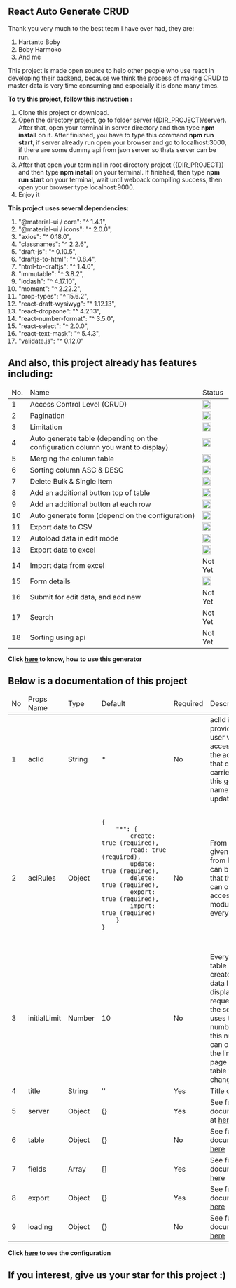 ## React Auto Generate CRUD ##

Thank you very much to the best team I have ever had, they are:

1. Hartanto Boby
2. Boby Harmoko
3. And me

This project is made open source to help other people who use react in developing their backend, because we think the process of making CRUD to master data is very time consuming and especially it is done many times.

<b>To try this project, follow this instruction :</b>
1. Clone this project or download.
2. Open the directory project, go to folder server ({DIR_PROJECT}/server). After that, open your terminal in server directory and then type <b>npm install</b> on it. After finished, you have to type this command <b>npm run start</b>, if server already run open your browser and go to localhost:3000, if there are some dummy api from json server so thats server can be run.
3. After that open your terminal in root directory project ({DIR_PROJECT}) and then type <b>npm install</b> on your terminal. If finished, then type <b>npm run start</b> on your terminal, wait until webpack compiling success, then open your browser type localhost:9000.
4. Enjoy it

<b>This project uses several dependencies:</b>

1. "@material-ui / core": "^ 1.4.1",
2. "@material-ui / icons": "^ 2.0.0",
3. "axios": "^ 0.18.0",
4. "classnames": "^ 2.2.6",
5. "draft-js": "^ 0.10.5",
6. "draftjs-to-html": "^ 0.8.4",
7. "html-to-draftjs": "^ 1.4.0",
8. "immutable": "^ 3.8.2",
9. "lodash": "^ 4.17.10",
10. "moment": "^ 2.22.2",
11. "prop-types": "^ 15.6.2",
12. "react-draft-wysiwyg": "^ 1.12.13",
13. "react-dropzone": "^ 4.2.13",
14. "react-number-format": "^ 3.5.0",
15. "react-select": "^ 2.0.0",
16. "react-text-mask": "^ 5.4.3",
17. "validate.js": "^ 0.12.0"

## And also, this project already has features including: ##

<table>
    <thead>
        <tr>
            <td>No.</td>
            <td>Name</td>
            <td>Status</td>
        </tr>
    </thead>
    <tbody>
        <tr>
            <td>1</td>
            <td>Access Control Level (CRUD)</td>
            <td><img width="20" height="20" src="https://assets-cdn.github.com/images/icons/emoji/unicode/2705.png" alt="done"/></td>
        </tr>
        <tr>
            <td>2</td>
            <td>Pagination</td>
            <td><img width="20" height="20" src="https://assets-cdn.github.com/images/icons/emoji/unicode/2705.png" alt="done"/></td>
        </tr>
        <tr>
            <td>3</td>
            <td>Limitation</td>
            <td><img width="20" height="20" src="https://assets-cdn.github.com/images/icons/emoji/unicode/2705.png" alt="done"/></td>
        </tr>
        <tr>
            <td>4</td>
            <td>Auto generate table (depending on the configuration column you want to display)</td>
            <td><img width="20" height="20" src="https://assets-cdn.github.com/images/icons/emoji/unicode/2705.png" alt="done"/></td>
        </tr>
        <tr>
            <td>5</td>
            <td>Merging the column table</td>
            <td><img width="20" height="20" src="https://assets-cdn.github.com/images/icons/emoji/unicode/2705.png" alt="done"/></td>
        </tr>
        <tr>
            <td>6</td>
            <td>Sorting column ASC & DESC</td>
            <td><img width="20" height="20" src="https://assets-cdn.github.com/images/icons/emoji/unicode/2705.png" alt="done"/></td>
        </tr>
        <tr>
            <td>7</td>
            <td>Delete Bulk & Single Item</td>
            <td><img width="20" height="20" src="https://assets-cdn.github.com/images/icons/emoji/unicode/2705.png" alt="done"/></td>
        </tr>
        <tr>
            <td>8</td>
            <td>Add an additional button top of table</td>
            <td><img width="20" height="20" src="https://assets-cdn.github.com/images/icons/emoji/unicode/2705.png" alt="done"/></td>
        </tr>
        <tr>
            <td>9</td>
            <td>Add an additional button at each row</td>
            <td><img width="20" height="20" src="https://assets-cdn.github.com/images/icons/emoji/unicode/2705.png" alt="done"/></td>
        </tr>
        <tr>
            <td>10</td>
            <td>Auto generate form (depend on the configuration)</td>
            <td><img width="20" height="20" src="https://assets-cdn.github.com/images/icons/emoji/unicode/2705.png" alt="done"/></td>
        </tr>
        <tr>
            <td>11</td>
            <td>Export data to CSV</td>
            <td><img width="20" height="20" src="https://assets-cdn.github.com/images/icons/emoji/unicode/2705.png" alt="done"/></td>
        </tr>
        <tr>
            <td>12</td>
            <td>Autoload data in edit mode</td>
            <td><img width="20" height="20" src="https://assets-cdn.github.com/images/icons/emoji/unicode/2705.png" alt="done"/></td>
        </tr>
        <tr>
            <td>13</td>
            <td>Export data to excel</td>
            <td><img width="20" height="20" src="https://assets-cdn.github.com/images/icons/emoji/unicode/2705.png" alt="done"/></td>
        </tr>
        <tr>
            <td>14</td>
            <td>Import data from excel</td>
            <td>Not Yet</td>
        </tr>
        <tr>
            <td>15</td>
            <td>Form details</td>
            <td><img width="20" height="20" src="https://assets-cdn.github.com/images/icons/emoji/unicode/2705.png" alt="done"/></td>
        </tr>
        <tr>
            <td>16</td>
            <td>Submit for edit data, and add new</td>
            <td>Not Yet</td>
        </tr>
        <tr>
            <td>17</td>
            <td>Search</td>
            <td>Not Yet</td>
        </tr>
        <tr>
            <td>18</td>
            <td>Sorting using api</td>
            <td>Not Yet</td>
        </tr>
    </tbody>
</table>

<b>Click <a href="./src/index.js">here</a> to know, how to use this generator</b>

## Below is a documentation of this project ##

<table>
    <thead>
        <tr>
            <td>No</td>
            <td>Props Name</td>
            <td>Type</td>
            <td>Default</td>
            <td>Required</td>
            <td>Description</td>
        </tr>
    </thead>
    <tbody>
        <tr>
            <td>1</td>
            <td>aclId</td>
            <td>String</td>
            <td>*</td>
            <td>No</td>
            <td>aclId is used to provide each user with an access limit to the actions that can be carried out in this generator, namely, add, update, delete</td>
        </tr>
        <tr>
            <td>2</td>
            <td>aclRules</td>
            <td>Object</td>
            <td>
                <pre>
                   <code>
{
    "*": {
        create: true (required),
        read: true (required),
        update: true (required),
        delete: true (required),
        export: true (required),
        import: true (required)
    }
}
                    </code>
               </pre>
            </td>
            <td>No</td>
            <td>From the aclId given above, from here it can be seen that the user can only access several modules or everything</td>
        </tr>
        <tr>
            <td>3</td>
            <td>initialLimit</td>
            <td>Number</td>
            <td>10</td>
            <td>No</td>
            <td>Every time a table is created, the data limit displayed and requested by the server uses this number, but this number can change if the limit per page in the table view is changed</td>
        </tr>
        <tr>
            <td>4</td>
            <td>title</td>
            <td>String</td>
            <td>''</td>
            <td>Yes</td>
            <td>Title of table</td>
        </tr>
        <tr>
            <td>5</td>
            <td>server</td>
            <td>Object</td>
            <td>{}</td>
            <td>Yes</td>
            <td>See full documentation at <a href="./documentation/server/README.md">here</a></td>
        </tr>
        <tr>
            <td>6</td>
            <td>table</td>
            <td>Object</td>
            <td>{}</td>
            <td>No</td>
            <td>See full documentation <a href="./documentation/table/README.md">here</a></td>
        </tr>
        <tr>
            <td>7</td>
            <td>fields</td>
            <td>Array</td>
            <td>[]</td>
            <td>Yes</td>
            <td>See full documentation <a href="./documentation/fields/README.md">here</a></td>
        </tr>
        <tr>
            <td>8</td>
            <td>export</td>
            <td>Object</td>
            <td>{}</td>
            <td>Yes</td>
            <td>See full documentation <a href="./documentation/export/README.md">here</a></td>
        </tr>
        <tr>
            <td>9</td>
            <td>loading</td>
            <td>Object</td>
            <td>{}</td>
            <td>No</td>
            <td>See full documentation <a href="./documentation/loading/README.md">here</a></td>
        </tr>
    </tbody>
</table>

<b>Click <a href="./src/config-form-user.js">here</a> to see the configuration</b>


## If you interest, give us your star for this project :) ##
